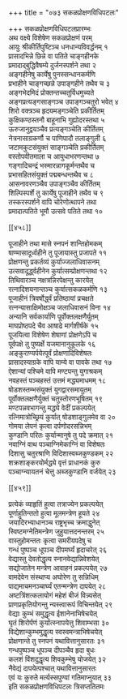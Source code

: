 +++
title = "०७३ सकळप्रोक्षणविधिपटलः"

+++
सकळप्रोक्षणविधिपटलप्रारम्भः  
अथ वक्ष्ये विशेषेण सकळप्रोक्षणं परम्  
आयुः श्रीकीर्तिपुष्टिञ्च धनधान्यविवर्द्धनम् १  
प्रासादभिन्ने छिन्ने वा पतिते चाङ्गहीनके  
प्रमादाद्बुद्धिवैषम्ये दुर्जनस्पर्शने तथा २  
अङ्गहीनेषु कार्येषु पुनस्सन्धानकर्मणि  
प्रभाहीने चाङ्गच्छन्ने उपाङ्गहीने तथैव च ३  
अङ्गभेदमिदं प्रोक्तन्तच्चतुर्विधमुच्यते  
अङ्गप्रत्यङ्गसाङ्गञ्च उपाङ्गञ्चतुरो भवेत् ४  
शिरो वक्त्रञ्च हृदयमङ्गञ्चेति प्रकीर्तितम्  
कुक्षिकण्ठस्तनौ बाहूनाभि गुह्योदरस्तथा ५  
ऊरुजानुद्वयञ्चैव प्रत्यङ्गञ्चेति कीर्तितम्  
नेत्रनासाग्रकर्णौ च पाणिपादौ तलाङ्गुली ६  
जटामकुटसंयुक्तं साङ्गञ्चेति प्रकीर्तितम्  
वस्तोपवीतमाला च आयुधाभरणन्तथा ७  
गङ्गादिचन्द्रं भस्मारन्नागकूर्मन्तथैव च  
प्रभासहितसंयुक्तं पद्मबन्धन्तथैव च ८  
आसनावरणञ्चैव उपाङ्गञ्चैव कीर्तितम्  
शिल्पिस्पर्शे तु कार्येषु पूजाहीने तथैव च ९  
तस्करस्पर्शने वापि चोरेणोत्थापने तथा  
प्रमादात्पतिते भूमौ उत्सवे पतिते तथा १०  

[[४५८]]  

पूजाहीने तथा मासे स्नपनं शान्तिहोमकम्  
षाण्मासादूर्ध्वहीने तु पूजायास्तु प्रजापते ११  
प्रोक्षणन्तु प्रकर्तव्यं कुर्याज्जलाधिवासनम्  
उत्सवादूर्द्ध्वहीनेन कुर्यात्सम्प्रोक्षणन्तथा १२  
तिथिवारञ्च नक्षत्रन्निरपेक्षन्तु कारयेत्  
रत्नादिशयनान्तञ्च कुर्यात्सकळकर्मणि १३  
पूजाहीनं त्रिवर्षोर्द्ध्वं प्रतिष्ठायां प्रचक्षते  
रत्नन्यासाक्षिमोक्षञ्च जलाधिवासनं विना १४  
अन्यानि सर्वकार्याणि पूर्वोक्तलक्षणैर्युतम्  
माघप्रोष्ठपदे चैव आषाढे मार्गशीर्षके १५  
पूजयित्वा विशेषेण शेषाणां प्रोक्षणेऽपि च  
पूर्वपक्षे तु पुष्यर्क्षे यजमानानुकूलके १६  
अङ्कुराण्यर्पयेत्पूर्वं प्रोक्षणादिविशेषतः  
प्रासादस्याग्रके वापि याम्ये वा पावके तथा १७  
ऐशान्यां पश्चिमे वापि मण्टपन्तु युगाश्रकम्  
नवहस्तं पञ्चहस्तं उत्तमं मद्ध्यमाधमम् १८  
षोडशस्तम्भसंयुक्तं युगद्वारसमायुतम्  
पूर्वोक्तलक्षणैर्युक्तं चतुस्तोरणभूषितम् १९  
मण्टपन्नवभागन्तु मद्ध्ये वेदीं प्रकल्पयेत्  
रत्निमात्रोच्छ्रियं कुर्यात् षोडशाङ्गुलमेव वा २०  
गोमया लेपनं कृत्वा दर्पणोदरसन्निभम्  
कुण्डानि परितः कुर्यान्मानुषे तु पदे क्रमात् २१  
नवाग्निं वाथ पञ्चाग्निमेकाग्निं वा विशेषतः  
दिशासु चतुरश्राणि विदिशास्वब्जकुण्डकम् २२  
शक्रशाङ्करयोर्मद्ध्ये वृत्तं प्राधानकं कुरु  
पञ्चाग्न्यायतनं चेत्तु अब्जकुण्डानि वर्जयेत् २३  

[[४५९]]  

प्रत्येकं व्याहृतिं हुत्वा तत्राज्येन प्रकल्पयेत्  
पूर्णाहुतिन्ततो हुत्वा मूलमन्त्रेण हूयते २४  
जयादिरभ्याधानञ्च राष्ट्रभृच्च क्रमाद्धुनेत्  
स्विष्टमग्नेतिमन्त्रेण जुहुयात्तदनन्तरम् २५  
वास्तुहोमन्ततः कृत्वा समरीयपदेषु च  
गन्धं पुष्पञ्च धूपञ्च दीपमर्घ्यं हृदाचरेत् २६  
वेद्यास्तु देवतोद्धृत्य स्नानवेद्यान्निवेशयेत्  
सद्योजातेन मन्त्रेण आवाहनं प्रकल्पयेत् २७  
वामदेवेन संस्थाप्य अघोरेण तु सन्निधिम्  
पाद्यमाचमनञ्चार्घ्यं एतन्मन्त्रेण दापयेत् २८  
अष्टत्रिंशत्कलायोगं महेशं बीजं विन्न्यसेत्  
प्राणप्रकृतियोगन्तु न्यस्त्वारूपं विचिन्तयेत् २९  
वेद्याः कुम्भं समुद्धृत्य ईशानेनाभिषेचयेत्  
घृतं शिरोर्पणं कुर्यात्स्नापयेत्तु शिवाम्भसा ३०  
विद्येशान्कुम्भमुद्धृत्य स्वस्वमन्त्राभिषेचयेत्  
प्रोक्षणान्ते तु स्नपनं यथावित्तानुसारतः ३१  
गन्धपुष्पञ्च धूपञ्च दीपञ्चैव हृदा बुधः  
कलशं विंशदुद्धृत्य शिवकुम्भेषु योजयेत् ३२  
नैवेद्यं दापयेत्पश्चात् यथावित्तानुसारतः  
एवं यः कुरुते मर्त्यस्सपुण्यां गतिमाप्नुयात् ३३  
इति सकळप्रोक्षणविधिपटलः त्रिसप्ततितमः  

